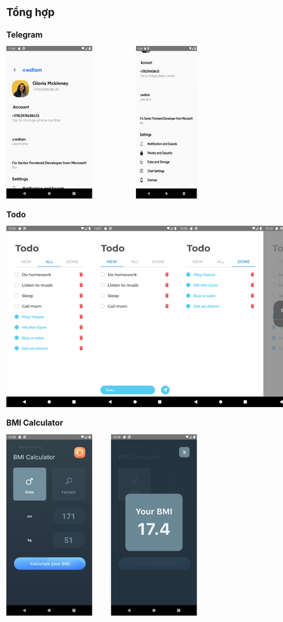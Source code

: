 # Tổng hợp

## Telegram
<div style= "display:flex; justify-content:space-between">
  <img src="./screenshots/telegram/telegram1.png" width="45%">
  <img src="./screenshots/telegram/telegram2.png" width="32%">
</div>

## Todo
<div style= "display:flex; justify-content:space-between">
  <img src="./screenshots/todo/todo1.png" width="45%">
  <img src="./screenshots/todo/todo2.png" width="45%">
  <img src="./screenshots/todo/todo3.png" width="45%">
  <img src="./screenshots/todo/todo4.png" width="45%">
</div>

## BMI Calculator
<div style= "display:flex; justify-content:space-between">
  <img src="./screenshots/BMICalculator/bmi1.png" width="45%">
  <img src="./screenshots/BMICalculator/bmi2.png" width="45%">
</div>


